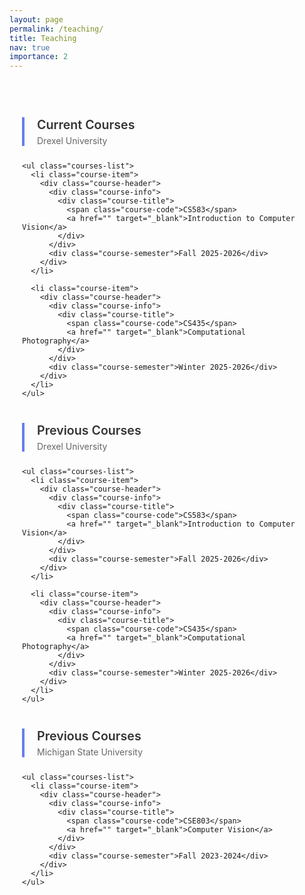 ```yaml
---
layout: page
permalink: /teaching/
title: Teaching
nav: true
importance: 2
---
```


<style>
  .teaching-container {
    max-width: 1000px;
    margin: 0 auto;
    padding: 20px;
  }
  
  .teaching-intro {
    background: linear-gradient(135deg, #667eea 0%, #764ba2 100%);
    color: white;
    padding: 30px;
    border-radius: 12px;
    margin-bottom: 40px;
    text-align: center;
    box-shadow: 0 4px 15px rgba(0,0,0,0.1);
  }
  
  .teaching-intro h2 {
    margin: 0 0 15px 0;
    font-size: 1.5em;
    font-weight: 600;
  }
  
  .teaching-intro p {
    margin: 0;
    font-size: 1.1em;
    opacity: 0.95;
    line-height: 1.6;
  }
  
  .courses-section {
    margin: 40px 0;
  }
  
  .section-header {
    border-left: 4px solid #667eea;
    padding-left: 20px;
    margin: 30px 0 25px 0;
  }
  
  .section-header h3 {
    margin: 0;
    color: #333;
    font-size: 1.4em;
    font-weight: 600;
  }
  
  .section-header .institution {
    color: #666;
    font-size: 1em;
    margin-top: 5px;
  }
  
  .courses-list {
    list-style: none;
    padding: 0;
    margin: 0;
  }
  
  .course-item {
    background: white;
    border: 1px solid #e9ecef;
    border-radius: 8px;
    margin-bottom: 15px;
    transition: all 0.3s ease;
    overflow: hidden;
  }
  
  .course-item:hover {
    transform: translateY(-2px);
    box-shadow: 0 4px 20px rgba(0,0,0,0.1);
    border-color: #667eea;
  }
  
  .course-header {
    padding: 20px 25px;
    display: flex;
    justify-content: space-between;
    align-items: center;
    flex-wrap: wrap;
    gap: 15px;
  }
  
  .course-info {
    flex: 1;
    min-width: 300px;
  }
  
  .course-title {
    font-size: 1.2em;
    font-weight: 600;
    color: #333;
    margin-bottom: 5px;
  }
  
  .course-title a {
    color: #667eea;
    text-decoration: none;
    transition: color 0.3s ease;
  }
  
  .course-title a:hover {
    color: #764ba2;
  }
  
  .course-code {
    background: #f8f9fa;
    color: #495057;
    padding: 4px 10px;
    border-radius: 4px;
    font-size: 0.9em;
    font-weight: 500;
    margin-right: 10px;
  }
  
  .course-details {
    color: #666;
    font-size: 0.95em;
    margin-top: 8px;
  }
  
  .course-semester {
    background: #667eea;
    color: white;
    padding: 8px 16px;
    border-radius: 20px;
    font-size: 0.9em;
    font-weight: 500;
    white-space: nowrap;
  }
  
  .no-courses {
    text-align: center;
    color: #666;
    font-style: italic;
    padding: 40px 20px;
    background: #f8f9fa;
    border-radius: 8px;
    border: 2px dashed #ddd;
  }
  
  @media (max-width: 768px) {
    .course-header {
      flex-direction: column;
      align-items: flex-start;
    }
    
    .course-info {
      min-width: auto;
      width: 100%;
    }
    
    .course-semester {
      align-self: flex-start;
    }
    
    .teaching-intro {
      padding: 25px 20px;
    }
    
    .section-header {
      padding-left: 15px;
    }
  }
</style>

<div class="teaching-container">

  <div class="courses-section">
    <div class="section-header">
      <h3>Current Courses</h3>
      <div class="institution">Drexel University</div>
    </div>
    
    <ul class="courses-list">
      <li class="course-item">
        <div class="course-header">
          <div class="course-info">
            <div class="course-title">
              <span class="course-code">CS583</span>
              <a href="" target="_blank">Introduction to Computer Vision</a>
            </div>
          </div>
          <div class="course-semester">Fall 2025-2026</div>
        </div>
      </li>
      
      <li class="course-item">
        <div class="course-header">
          <div class="course-info">
            <div class="course-title">
              <span class="course-code">CS435</span>
              <a href="" target="_blank">Computational Photography</a>
            </div>
          </div>
          <div class="course-semester">Winter 2025-2026</div>
        </div>
      </li>
    </ul>
  </div>

  <div class="courses-section">
    <div class="section-header">
      <h3>Previous Courses</h3>
      <div class="institution">Drexel University</div>
    </div>
    
    <ul class="courses-list">
      <li class="course-item">
        <div class="course-header">
          <div class="course-info">
            <div class="course-title">
              <span class="course-code">CS583</span>
              <a href="" target="_blank">Introduction to Computer Vision</a>
            </div>
          </div>
          <div class="course-semester">Fall 2025-2026</div>
        </div>
      </li>
      
      <li class="course-item">
        <div class="course-header">
          <div class="course-info">
            <div class="course-title">
              <span class="course-code">CS435</span>
              <a href="" target="_blank">Computational Photography</a>
            </div>
          </div>
          <div class="course-semester">Winter 2025-2026</div>
        </div>
      </li>
    </ul>
  </div>


  <!-- Previous Courses - Michigan State University -->
  <div class="courses-section">
    <div class="section-header">
      <h3>Previous Courses</h3>
      <div class="institution">Michigan State University</div>
    </div>
    
    <ul class="courses-list">
      <li class="course-item">
        <div class="course-header">
          <div class="course-info">
            <div class="course-title">
              <span class="course-code">CSE803</span>
              <a href="" target="_blank">Computer Vision</a>
            </div>
          </div>
          <div class="course-semester">Fall 2023-2024</div>
        </div>
      </li>
    </ul>
  </div>
</div>